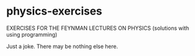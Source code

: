 # physics-exercises
EXERCISES FOR THE FEYNMAN LECTURES ON PHYSICS (solutions with using programming) 

Just a joke. There may be nothing else here.
